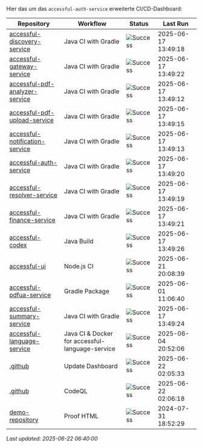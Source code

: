 Hier das um das `accessful-auth-service` erweiterte CI/CD-Dashboard:

| Repository                                                                                       | Workflow                                        | Status                                                       | Last Run            |
| ------------------------------------------------------------------------------------------------ | ----------------------------------------------- | ------------------------------------------------------------ | ------------------- |
| [accessful-discovery-service](https://github.com/Accessful-AI/accessful-discovery-service)       | Java CI with Gradle                             | ![Success](https://img.shields.io/badge/Success-brightgreen) | 2025-06-17 13:49:18 |
| [accessful-gateway-service](https://github.com/Accessful-AI/accessful-gateway-service)           | Java CI with Gradle                             | ![Success](https://img.shields.io/badge/Success-brightgreen) | 2025-06-17 13:49:22 |
| [accessful-pdf-analyzer-service](https://github.com/Accessful-AI/accessful-pdf-analyzer-service) | Java CI with Gradle                             | ![Success](https://img.shields.io/badge/Success-brightgreen) | 2025-06-17 13:49:12 |
| [accessful-pdf-upload-service](https://github.com/Accessful-AI/accessful-pdf-upload-service)     | Java CI with Gradle                             | ![Success](https://img.shields.io/badge/Success-brightgreen) | 2025-06-17 13:49:15 |
| [accessful-notification-service](https://github.com/Accessful-AI/accessful-notification-service) | Java CI with Gradle                             | ![Success](https://img.shields.io/badge/Success-brightgreen) | 2025-06-17 13:49:13 |
| [accessful-auth-service](https://github.com/Accessful-AI/accessful-auth-service)                 | Java CI with Gradle                             | ![Success](https://img.shields.io/badge/Success-brightgreen) | 2025-06-17 13:49:20 |
| [accessful-resolver-service](https://github.com/Accessful-AI/accessful-resolver-service)         | Java CI with Gradle                             | ![Success](https://img.shields.io/badge/Success-brightgreen) | 2025-06-17 13:49:19 |
| [accessful-finance-service](https://github.com/Accessful-AI/accessful-finance-service)           | Java CI with Gradle                             | ![Success](https://img.shields.io/badge/Success-brightgreen) | 2025-06-17 13:49:21 |
| [accessful-codex](https://github.com/Accessful-AI/accessful-codex)                               | Java Build                                      | ![Success](https://img.shields.io/badge/Success-brightgreen) | 2025-06-17 13:49:26 |
| [accessful-ui](https://github.com/Accessful-AI/accessful-ui)                                     | Node.js CI                                      | ![Success](https://img.shields.io/badge/Success-brightgreen) | 2025-06-21 20:08:39 |
| [accessful-pdfua-service](https://github.com/Accessful-AI/accessful-pdfua-service)               | Gradle Package                                  | ![Success](https://img.shields.io/badge/Success-brightgreen) | 2025-06-01 11:06:40 |
| [accessful-summary-service](https://github.com/Accessful-AI/accessful-summary-service)           | Java CI with Gradle                             | ![Success](https://img.shields.io/badge/Success-brightgreen) | 2025-06-17 13:49:24 |
| [accessful-language-service](https://github.com/Accessful-AI/accessful-language-service)         | Java CI & Docker for accessful-language-service | ![Success](https://img.shields.io/badge/Success-brightgreen) | 2025-06-04 20:52:06 |
| [.github](https://github.com/Accessful-AI/.github)                                               | Update Dashboard                                | ![Success](https://img.shields.io/badge/Success-brightgreen) | 2025-06-22 02:05:33 |
| [.github](https://github.com/Accessful-AI/.github)                                               | CodeQL                                          | ![Success](https://img.shields.io/badge/Success-brightgreen) | 2025-06-22 02:06:18 |
| [demo-repository](https://github.com/Accessful-AI/demo-repository)                               | Proof HTML                                      | ![Success](https://img.shields.io/badge/Success-brightgreen) | 2024-07-31 18:52:29 |

*Last updated: 2025-06-22 06:40:00*
